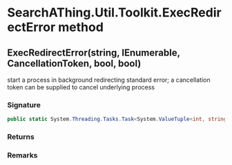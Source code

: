 # SearchAThing.Util.Toolkit.ExecRedirectError method
## ExecRedirectError(string, IEnumerable<string>, CancellationToken, bool, bool)
start a process in background redirecting standard error;
            a cancellation token can be supplied to cancel underlying process

### Signature
```csharp
public static System.Threading.Tasks.Task<System.ValueTuple<int, string, string>> ExecRedirectError(string cmd, IEnumerable<string> args, CancellationToken ct, bool sudo = False, bool verbose = False)
```
### Returns

### Remarks


